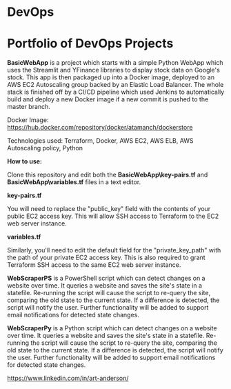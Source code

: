 # DevOps

# Portfolio of DevOps Projects

**BasicWebApp** is a project which starts with a simple Python WebApp which uses the Streamlit and YFinance libraries to display stock data on Google's stock. This app is then packaged up into a Docker image, deployed to an AWS EC2 Autoscaling group backed by an Elastic Load Balancer. The whole stack is finished off by a CI/CD pipeline which used Jenkins to automatically build and deploy a new Docker image if a new commit is pushed to the master branch.

Docker Image: https://hub.docker.com/repository/docker/atamanch/dockerstore

Technologies used: Terraform, Docker, AWS EC2, AWS ELB, AWS Autoscaling policy, Python

**How to use:**

Clone this repository and edit both the **BasicWebApp\key-pairs.tf** and **BasicWebApp\variables.tf** files in a text editor. 

**key-pairs.tf**

You will need to replace the "public_key" field with the contents of your public EC2 access key. This will allow SSH access to Terraform to the EC2 web server instance.

**variables.tf**

Similarly, you'll need to edit the default field for the "private_key_path" with the path of your private EC2 access key. This is also required to grant Terraform SSH access to the same EC2 web server instance.


**WebScraperPS** is a PowerShell script which can detect changes on a website over time. It queries a website and saves the site's state in a statefile. Re-running the script will cause the script to re-query the site, comparing the old state to the current state. If a difference is detected, the script will notify the user. Further functionality will be added to support email notifications for detected state changes.


**WebScraperPy** is a Python script which can detect changes on a website over time. It queries a website and saves the site's state in a statefile. Re-running the script will cause the script to re-query the site, comparing the old state to the current state. If a difference is detected, the script will notify the user. Further functionality will be added to support email notifications for detected state changes.

https://www.linkedin.com/in/art-anderson/
